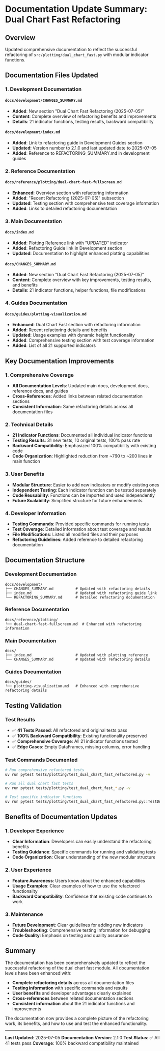 # Documentation Update Summary: Dual Chart Fast Refactoring

## Overview
Updated comprehensive documentation to reflect the successful refactoring of `src/plotting/dual_chart_fast.py` with modular indicator functions.

## Documentation Files Updated

### 1. Development Documentation

#### `docs/development/CHANGES_SUMMARY.md`
- **Added**: New section "Dual Chart Fast Refactoring (2025-07-05)"
- **Content**: Complete overview of refactoring benefits and improvements
- **Details**: 21 indicator functions, testing results, backward compatibility

#### `docs/development/index.md`
- **Added**: Link to refactoring guide in Development Guides section
- **Updated**: Version number to 2.1.0 and last updated date to 2025-07-05
- **Added**: Reference to REFACTORING_SUMMARY.md in development guides

### 2. Reference Documentation

#### `docs/reference/plotting/dual-chart-fast-fullscreen.md`
- **Enhanced**: Overview section with refactoring information
- **Added**: "Recent Refactoring (2025-07-05)" subsection
- **Updated**: Testing section with comprehensive test coverage information
- **Added**: Links to detailed refactoring documentation

### 3. Main Documentation

#### `docs/index.md`
- **Added**: Plotting Reference link with "UPDATED" indicator
- **Added**: Refactoring Guide link in Development section
- **Updated**: Documentation to highlight enhanced plotting capabilities

#### `docs/CHANGES_SUMMARY.md`
- **Added**: New section "Dual Chart Fast Refactoring (2025-07-05)"
- **Content**: Complete overview with key improvements, testing results, and benefits
- **Details**: 21 indicator functions, helper functions, file modifications

### 4. Guides Documentation

#### `docs/guides/plotting-visualization.md`
- **Enhanced**: Dual Chart Fast section with refactoring information
- **Added**: Recent refactoring details and benefits
- **Updated**: Usage examples with dynamic height functionality
- **Added**: Comprehensive testing section with test coverage information
- **Added**: List of all 21 supported indicators

## Key Documentation Improvements

### 1. Comprehensive Coverage
- **All Documentation Levels**: Updated main docs, development docs, reference docs, and guides
- **Cross-References**: Added links between related documentation sections
- **Consistent Information**: Same refactoring details across all documentation files

### 2. Technical Details
- **21 Indicator Functions**: Documented all individual indicator functions
- **Testing Results**: 31 new tests, 10 original tests, 100% pass rate
- **Backward Compatibility**: Emphasized 100% compatibility with existing code
- **Code Organization**: Highlighted reduction from ~760 to ~200 lines in main function

### 3. User Benefits
- **Modular Structure**: Easier to add new indicators or modify existing ones
- **Independent Testing**: Each indicator function can be tested separately
- **Code Reusability**: Functions can be imported and used independently
- **Future Scalability**: Simplified structure for future enhancements

### 4. Developer Information
- **Testing Commands**: Provided specific commands for running tests
- **Test Coverage**: Detailed information about test coverage and results
- **File Modifications**: Listed all modified files and their purposes
- **Refactoring Guidelines**: Added reference to detailed refactoring documentation

## Documentation Structure

### Development Documentation
```
docs/development/
├── CHANGES_SUMMARY.md          # Updated with refactoring details
├── index.md                    # Updated with refactoring guide link
└── REFACTORING_SUMMARY.md      # Detailed refactoring documentation
```

### Reference Documentation
```
docs/reference/plotting/
└── dual-chart-fast-fullscreen.md  # Enhanced with refactoring information
```

### Main Documentation
```
docs/
├── index.md                    # Updated with plotting reference
└── CHANGES_SUMMARY.md          # Updated with refactoring details
```

### Guides Documentation
```
docs/guides/
└── plotting-visualization.md   # Enhanced with comprehensive refactoring details
```

## Testing Validation

### Test Results
- ✅ **41 Tests Passed**: All refactored and original tests pass
- ✅ **100% Backward Compatibility**: Existing functionality preserved
- ✅ **Comprehensive Coverage**: All 21 indicator functions tested
- ✅ **Edge Cases**: Empty DataFrames, missing columns, error handling

### Test Commands Documented
```bash
# Run comprehensive refactored tests
uv run pytest tests/plotting/test_dual_chart_fast_refactored.py -v

# Run all dual chart fast tests
uv run pytest tests/plotting/test_dual_chart_fast_*.py -v

# Test specific indicator functions
uv run pytest tests/plotting/test_dual_chart_fast_refactored.py::TestDualChartFastRefactored::test_plot_rsi_indicator -v
```

## Benefits of Documentation Updates

### 1. Developer Experience
- **Clear Information**: Developers can easily understand the refactoring benefits
- **Testing Guidance**: Specific commands for running and validating tests
- **Code Organization**: Clear understanding of the new modular structure

### 2. User Experience
- **Feature Awareness**: Users know about the enhanced capabilities
- **Usage Examples**: Clear examples of how to use the refactored functionality
- **Backward Compatibility**: Confidence that existing code continues to work

### 3. Maintenance
- **Future Development**: Clear guidelines for adding new indicators
- **Troubleshooting**: Comprehensive testing information for debugging
- **Code Quality**: Emphasis on testing and quality assurance

## Summary

The documentation has been comprehensively updated to reflect the successful refactoring of the dual chart fast module. All documentation levels have been enhanced with:

- **Complete refactoring details** across all documentation files
- **Testing information** with specific commands and results
- **User benefits** and developer advantages clearly explained
- **Cross-references** between related documentation sections
- **Consistent information** about the 21 indicator functions and improvements

The documentation now provides a complete picture of the refactoring work, its benefits, and how to use and test the enhanced functionality.

---

**Last Updated**: 2025-07-05
**Documentation Version**: 2.1.0
**Test Status**: ✅ All 41 tests pass
**Coverage**: 100% backward compatibility maintained 